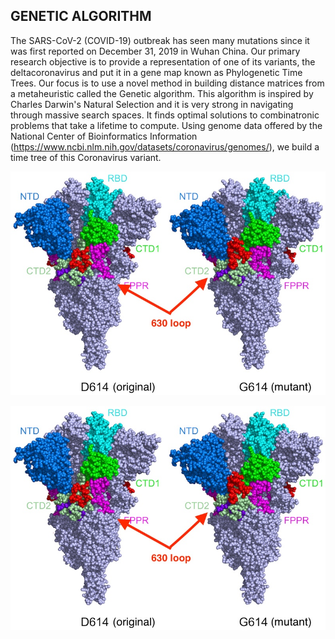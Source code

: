 GENETIC ALGORITHM
-----------------
The SARS-CoV-2 (COVID-19) outbreak has seen many mutations since it was first reported on December 31, 2019 in Wuhan China. Our primary research objective is to provide a representation of one of its variants, the deltacoronavirus and put it in a gene map known as Phylogenetic Time Trees. Our focus is to use a novel method in building distance matrices from a metaheuristic called the Genetic algorithm. This algorithm is inspired by Charles Darwin's Natural Selection and it is very strong in navigating through massive search spaces. It finds optimal solutions to combinatronic problems that take a lifetime to compute. Using genome data offered by the National Center of Bioinformatics Information (https://www.ncbi.nlm.nih.gov/datasets/coronavirus/genomes/), we build a time tree of this Coronavirus variant.

![alt text](https://github.com/Simonlee711/Research/blob/master/GeneticAlgorithm/2021/figures/Cov2.jpg?raw=true)
<p align="center">
  <img src="https://github.com/Simonlee711/Research/blob/master/GeneticAlgorithm/2021/figures/Cov2.jpg" />
</p>


